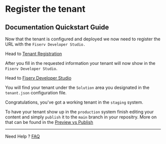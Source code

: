 # Register the tenant

## Documentation Quickstart Guide

Now that the tenant is configured and deployed we now need to register the URL with the `Fiserv Developer Studio.`

Head to [Tenant Registration]

After you fill in the requested information your tenant will now show in the `Fiserv Developer Studio`.

Head to [Fiserv Developer Studio]

You will find your tenant under the `Solution` area you designated in the `tenant.json` configuration file.

Congratulations, you've got a working tenant in the `staging` system.

To have your tenant show up in the `production` system finish editing your content and simply `publish` it to the `main` branch in your repositry.  More on that can be found in the [Preview vs Publish]

___

Need Help ?
[FAQ]

[//]: # (These are reference links used in markdown file)

[Tenant Registration]: <?path=docs/getting-started/setup-tenant/register-tenant.md>

[Fiserv Developer Studio]: <https://developer.fiserv.com>

[Preview vs Publish]: <?path=docs/getting-started/preview-and-publish-content/preview-and-publish.md>

[FAQ]: <?path=docs/faq/faq.md>